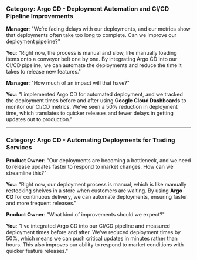 ### **Category: Argo CD - Deployment Automation and CI/CD Pipeline Improvements**

**Manager**: "We’re facing delays with our deployments, and our metrics show that deployments often take too long to complete. Can we improve our deployment pipeline?"

**You**: "Right now, the process is manual and slow, like manually loading items onto a conveyor belt one by one. By integrating Argo CD into our CI/CD pipeline, we can automate the deployments and reduce the time it takes to release new features."

**Manager**: "How much of an impact will that have?"

**You**: "I implemented Argo CD for automated deployment, and we tracked the deployment times before and after using **Google Cloud Dashboards** to monitor our CI/CD metrics. We’ve seen a 50% reduction in deployment time, which translates to quicker releases and fewer delays in getting updates out to production."

---

### **Category: Argo CD - Automating Deployments for Trading Services**

**Product Owner**: "Our deployments are becoming a bottleneck, and we need to release updates faster to respond to market changes. How can we streamline this?"

**You**: "Right now, our deployment process is manual, which is like manually restocking shelves in a store when customers are waiting. By using **Argo CD** for continuous delivery, we can automate deployments, ensuring faster and more frequent releases."

**Product Owner**: "What kind of improvements should we expect?"

**You**: "I’ve integrated Argo CD into our CI/CD pipeline and measured deployment times before and after. We’ve reduced deployment times by 50%, which means we can push critical updates in minutes rather than hours. This also improves our ability to respond to market conditions with quicker feature releases."
